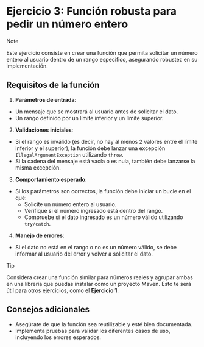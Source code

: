 # Ejercicio 3: Función robusta para pedir un número entero

>[!NOTE]
> Este ejercicio consiste en crear una función que permita solicitar un número entero al usuario dentro de un rango específico, asegurando robustez en su implementación.

## Requisitos de la función

1. **Parámetros de entrada**:
  - Un mensaje que se mostrará al usuario antes de solicitar el dato.
  - Un rango definido por un límite inferior y un límite superior.

2. **Validaciones iniciales**:
  - Si el rango es inválido (es decir, no hay al menos 2 valores entre el límite inferior y el superior), la función debe lanzar una excepción `IllegalArgumentException` utilizando `throw`.
  - Si la cadena del mensaje está vacía o es nula, también debe lanzarse la misma excepción.

3. **Comportamiento esperado**:
  - Si los parámetros son correctos, la función debe iniciar un bucle en el que:
    - Solicite un número entero al usuario.
    - Verifique si el número ingresado está dentro del rango.
    - Compruebe si el dato ingresado es un número válido utilizando `try/catch`.

4. **Manejo de errores**:
  - Si el dato no está en el rango o no es un número válido, se debe informar al usuario del error y volver a solicitar el dato.

>[!TIP]
> Considera crear una función similar para números reales y agrupar ambas en una librería que puedas instalar como un proyecto Maven. Esto te será útil para otros ejercicios, como el **Ejercicio 1**.

## Consejos adicionales

- Asegúrate de que la función sea reutilizable y esté bien documentada.
- Implementa pruebas para validar los diferentes casos de uso, incluyendo los errores esperados.